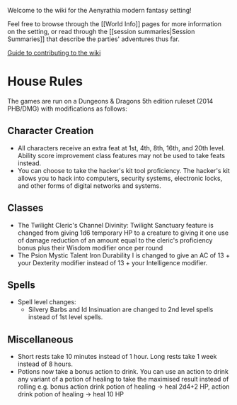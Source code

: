 Welcome to the wiki for the Aenyrathia modern fantasy setting!

Feel free to browse through the [[World Info]] pages for more information on the setting, or read through the [[session summaries|Session Summaries]] that describe the parties' adventures thus far.

[Guide to contributing to the wiki](https://aenyrathia.wiki/-/help)

# House Rules
The games are run on a Dungeons & Dragons 5th edition ruleset (2014 PHB/DMG) with modifications as follows:
## Character Creation
- All characters receive an extra feat at 1st, 4th, 8th, 16th, and 20th level. Ability score improvement class features may not be used to take feats instead.
- You can choose to take the hacker's kit tool proficiency. The hacker's kit allows you to hack into computers, security systems, electronic locks, and other forms of digital networks and systems.
## Classes
- The Twilight Cleric's Channel Divinity: Twilight Sanctuary feature is changed from giving 1d6 temporary HP to a creature to giving it one use of damage reduction of an amount equal to the cleric's proficiency bonus plus their Wisdom modifier once per round
- The Psion Mystic Talent Iron Durability I is changed to give an AC of 13 + your Dexterity modifier instead of 13 + your Intelligence modifier.
## Spells
- Spell level changes:
	- Silvery Barbs and Id Insinuation are changed to 2nd level spells instead of 1st level spells.
## Miscellaneous
- Short rests take 10 minutes instead of 1 hour. Long rests take 1 week instead of 8 hours.
- Potions now take a bonus action to drink. You can use an action to drink any variant of a potion of healing to take the maximised result instead of rolling e.g. bonus action drink potion of healing -> heal 2d4+2 HP, action drink potion of healing -> heal 10 HP
